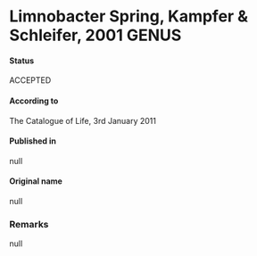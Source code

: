 # Limnobacter Spring, Kampfer & Schleifer, 2001 GENUS

#### Status
ACCEPTED

#### According to
The Catalogue of Life, 3rd January 2011

#### Published in
null

#### Original name
null

### Remarks
null